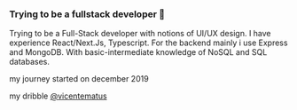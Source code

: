 ### Trying to be a fullstack developer 🐲

Trying to be a Full-Stack developer with notions of UI/UX design. I have experience React/Next.Js, Typescript. For the backend mainly i use Express and MongoDB. With basic-intermediate knowledge of NoSQL and SQL databases.

my journey started on december 2019

my dribble [@vicentematus](https://dribbble.com/vicentematus)
